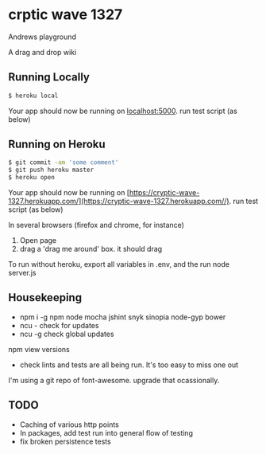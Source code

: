 # crptic wave 1327

Andrews playground

A drag and drop wiki

## Running Locally


```sh
$ heroku local
```

Your app should now be running on [localhost:5000](http://localhost:5000/).
run test script (as below)

## Running on Heroku


```sh
$ git commit -am 'some comment'
$ git push heroku master
$ heroku open
```

Your app should now be running on [https://cryptic-wave-1327.herokuapp.com/](https://cryptic-wave-1327.herokuapp.com//).
run test script (as below)


In several browsers (firefox and chrome, for instance)

1. Open page
2. drag a 'drag me around' box. it should drag

To run without heroku, export all variables in .env, and the run node server.js


## Housekeeping

 - npm i -g npm node mocha jshint snyk sinopia node-gyp bower
 - ncu - check for updates
 - ncu -g check global updates
 
 npm view <pkg> versions
 
 - check lints and tests are all being run. It's too easy to miss one out
 
I'm using a git repo of font-awesome. upgrade that ocassionally.

## TODO

 - Caching of various http points
 - In packages, add test run into general flow of testing
 - fix broken persistence tests
